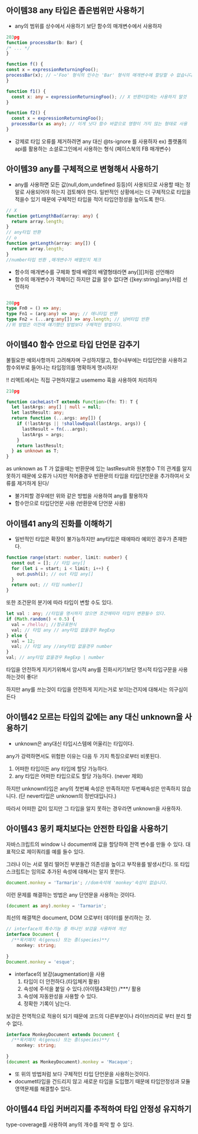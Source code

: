 ## 아이템38 any 타입은 좁은범위만 사용하기 

- any의 범위를 상수에서 사용하기 보단 함수의 매개변수에서 사용하자
```ts
203pg
function processBar(b: Bar) {
/* ... */
}

function f() {
const x = expressionReturningFoo();
processBar(x); // ~'Foo' 형식의 인수는 'Bar' 형식의 매개변수에 할당할 수 없습니다.
}
```
```ts
function f1() {
  const x: any = expressionReturningFoo(); // X 반환타입에는 사용하지 말것
}

function f2() {
  const x = expressionReturningFoo();
  processBar(x as any); // 이게 낫다 함수 바깥으로 영향이 가지 않는 형태로 사용
}
```
- 강제로 타입 오류를 제거하려면 any 대신 @ts-ignore 를 사용하자
  ex) 플랫폼의 api를 활용하는 소셜로그인에서 사용하는 형식 (페이스북의 FB 매개변수)

  
## 아이템39 any를 구체적으로 변형해서 사용하기

- any를 사용하면 모든 값(null,dom,undefined 등등)이 사용되므로 
 사용할 때는 정말로 사용되어야 하는지 검토해야 한다.
 일반적인 상황에서는 더 구체적으로 타입을 적을수 있기 때문에 구체적인 타입을 적어 타입안정성을 높이도록 한다.

```ts
// X
function getLengthBad(array: any) {
  return array.length;
}
// any타입 반환
// o
function getLength(array: any[]) {
  return array.length;
}
//number타입 반환 ,매개변수가 배열인지 체크
```
- 함수의 매개변수를 구체화 할때 배열의 배열형태라면 any[][]처럼 선언해라
- 함수의 매개변수가 객체이긴 하지만 값을 알수 없다면 {[key:string]:any}처럼 선언하자
```ts

208pg
type Fn0 = () => any;
type Fn1 = (arg:any) => any; // 애니타입 반환
type Fn2 = (...arg:any[]) => any.length; // 넘버타입 반환
//위 방법은 이전에 얘기했던 방법보다 구체적인 방법이다.
```
## 아이템40 함수 안으로 타입 단언문 감추기

불필요한 예외사항까지 고려해자며 구성하지말고,
함수내부에는 타입단언을 사용하고 함수외부로 들어나는 타입정의를 명확하게 명시하자!

!! 리액트에서는 직접 구현하지말고 usememo 훅을 사용하여 처리하자

```ts 
210pg

function cacheLast<T extends Function>(fn: T): T {
  let lastArgs: any[] | null = null;
  let lastResult: any;
  return function (...args: any[]) {
    if (!lastArgs || !shallowEqual(lastArgs, args)) {
      lastResult = fn(...args);
      lastArgs = args;
    }
    return lastResult;
  } as unknown as T;
}
```
as unknown as T 가 없을때는 반환문에 있는 lastResult와 원본함수 T의 관계를 알지 못하기 때문에 오류가 나지만
적어줄경우 반환문의 타입을 타입단언문을 추가하여서 오류를 제거하게 된다/ 


- 불가피할 경우에만 위와 같은 방법을 사용하여 any를 활용하자
- 함수안으로 타입단언문 사용 (반환문에 단언문 사용)

## 아이템41 any의 진화를 이해하기

- 일반적인 타입은 확장이 불가능하지만 any타입은 때에따라 예외인 경우가 존재한다.

```ts
function range(start: number, limit: number) {
  const out = []; // 타입 any[]
  for (let i = start; i < limit; i++) {
    out.push(i); // out 타입 any[]
  }
  return out; // 타입 number[]
}
```

또한 조건문의 분기에 따라 타입이 변할 수도 있다.

```ts
let val : any; //타입을 명시하지 않으면 조건에따라 타입이 변환될수 있다.
if (Math.random() < 0.5) {
  val = /hello/; //정규표현식
  val; // 타입 any // any타입 없을경우 RegExp
} else {
  val = 12;
  val; // 타입 any //any타입 없을경우 number
}
val; // any타입 없을경우 RegExp | number
```

타입을 안전하게 지키기위해서 암시적 any를 진화시키기보단 명시적 타입구문을 사용하는것이 좋다!

하지만 any를 쓰는것이 타입을 안전하게 지키는거로 보이는건지에 대해서는 의구심이 든다

## 아이템42 모르는 타입의 값에는 any 대신 unknown을 사용하기


- unknown은 any대신 타입시스템에 어울리는 타입이다.


any가 강력하면서도 위험한 이유는 다음 두 가지 특징으로부터 비롯된다.
1. 어떠한 타입이든 any 타입에 할당 가능하다.
2. any 타입은 어떠한 타입으로도 할당 가능하다. (never 제외)

하지만 unknown타입은 any의 첫번째 속성은 만족하지만 두번째속성은 만족하지 않습니다.
(단 never타입은 unknown의 정반대입니다.)

따라서 어떠한 값이 있지만 그 타입을 알지 못하는 경우라면 unknown을 사용하자.



## 아이템43 몽키 패치보다는 안전한 타입을 사용하기

자바스크립트의 window 나 document에 값을 할당하여 전역 변수를 만들 수 있다.
대표적으로 제이쿼리를 예를 들수 있다.

그러나 이는 서로 멀리 떨어진 부분들간 의존성을 높이고 부작용를 발생시킨다. 
또 타입스크립트는 임의로 추가된 속성에 대해서는 알지 못한다.

```ts
document.monkey = 'Tarmarin'; //dom속석에 'monkey'속성이 없습니다.
```
이런 문제를 해결하는 방법은 any 단언문을 사용하는 것이다.
```ts
(document as any).monkey = 'Tarmarin';
```

최선의 해결책은 document, DOM 으로부터 데이터를 분리하는 것.

```ts
// interface의 특수기능 중 하나인 보강을 사용하여 개선  
interface Document {
  /**목키패치 속(genus) 또는 종(species)**/
    monkey: string;
  
}
Document.monkey = 'esque';
```


- interface의 보강(augmentation)을 사용
  1. 타입이 더 안전하다.(타입체커 활용)
  2. 속성에 주석을 붙일 수 있다.(아이템43확인) /***/ 활용
  3. 속성에 자동완성을 사용할 수 있다.
  4. 정확한 기록이 남는다.

보강은 전역적으로 적용이 되기 때문에 코드의 다른부분이나 라이브러리로 부터 분리 할수 없다.

```ts
interface MonkeyDocument extends Document {
  /**목키패치 속(genus) 또는 종(species)**/
    monkey: string;
  
}
(document as MonkeyDocument).monkey = 'Macaque';
```
- 또 위의 방법처럼 보다 구체적인 타입 단언문을 사용하는것이다.
- documet타입을 건드리지 않고 새로운 타입을 도입했기 때문에 타입안정성과 모듈영역문제를 해결할수 있다.

## 아이템44 타입 커버리지를 추적하여 타입 안정성 유지하기

type-coverage를 사용하여 any의 개수를 파악 할 수 있다.
